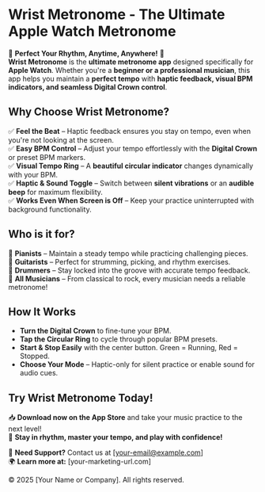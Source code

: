 # Wrist Metronome - The Ultimate Apple Watch Metronome

🎵 **Perfect Your Rhythm, Anytime, Anywhere!** 🎵  
**Wrist Metronome** is the **ultimate metronome app** designed specifically for **Apple Watch**. Whether you're a **beginner or a professional musician**, this app helps you maintain a **perfect tempo** with **haptic feedback, visual BPM indicators, and seamless Digital Crown control**.

## **Why Choose Wrist Metronome?**
✅ **Feel the Beat** – Haptic feedback ensures you stay on tempo, even when you're not looking at the screen.  
✅ **Easy BPM Control** – Adjust your tempo effortlessly with the **Digital Crown** or preset BPM markers.  
✅ **Visual Tempo Ring** – A **beautiful circular indicator** changes dynamically with your BPM.  
✅ **Haptic & Sound Toggle** – Switch between **silent vibrations** or an **audible beep** for maximum flexibility.  
✅ **Works Even When Screen is Off** – Keep your practice uninterrupted with background functionality.

## **Who is it for?**
🎹 **Pianists** – Maintain a steady tempo while practicing challenging pieces.  
🎸 **Guitarists** – Perfect for strumming, picking, and rhythm exercises.  
🥁 **Drummers** – Stay locked into the groove with accurate tempo feedback.  
🎼 **All Musicians** – From classical to rock, every musician needs a reliable metronome!  

## **How It Works**
- **Turn the Digital Crown** to fine-tune your BPM.  
- **Tap the Circular Ring** to cycle through popular BPM presets.  
- **Start & Stop Easily** with the center button. Green = Running, Red = Stopped.  
- **Choose Your Mode** – Haptic-only for silent practice or enable sound for audio cues.  

## **Try Wrist Metronome Today!**
📥 **Download now on the App Store** and take your music practice to the next level!  
🚀 **Stay in rhythm, master your tempo, and play with confidence!**  

📧 **Need Support?** Contact us at [your-email@example.com]  
🌍 **Learn more at:** [your-marketing-url.com]  

© 2025 [Your Name or Company]. All rights reserved.
